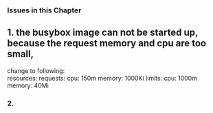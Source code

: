 ###   Issues in this Chapter

## 1. the busybox image can not be started up, because the request memory and cpu are too small,
<p>change to following: <br>
    resources:
      requests:
        cpu: 150m
        memory: 1000Ki
      limits:
        cpu: 1000m
        memory: 40Mi
</p>

### 2. 


